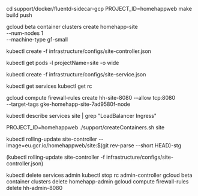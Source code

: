 cd support/docker/fluentd-sidecar-gcp
PROJECT_ID=homehappweb make build push

gcloud beta container clusters create homehapp-site \
    --num-nodes 1 \
    --machine-type g1-small

kubectl create -f infrastructure/configs/site-controller.json

kubectl get pods -l projectName=site -o wide

kubectl create -f infrastructure/configs/site-service.json

kubectl get services
kubectl get rc

gcloud compute firewall-rules create hh-site-8080 --allow tcp:8080 \
    --target-tags gke-homehapp-site-7ad9580f-node

kubectl describe services site | grep "LoadBalancer Ingress"

PROJECT_ID=homehappweb ./support/createContainers.sh site

kubectl rolling-update site-controller --image=eu.gcr.io/homehappweb/site:$(git rev-parse --short HEAD)-stg



(kubectl rolling-update site-controller -f infrastructure/configs/site-controller.json)






kubectl delete services admin
kubectl stop rc admin-controller
gcloud beta container clusters delete homehapp-admin
gcloud compute firewall-rules delete hh-admin-8080
